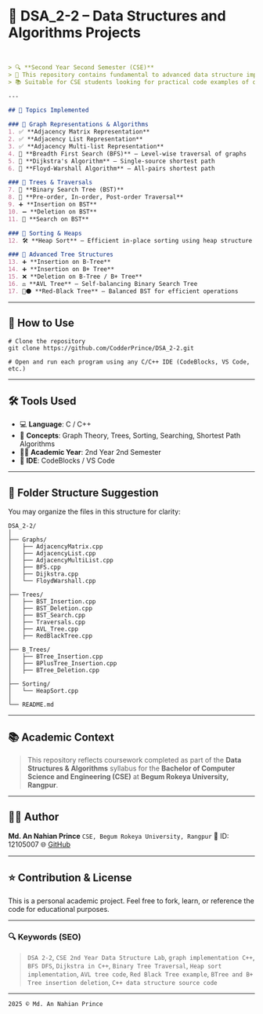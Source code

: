 

# 📘 DSA_2-2 – Data Structures and Algorithms Projects
````markdown


> 🔍 **Second Year Second Semester (CSE)**  
> 🧠 This repository contains fundamental to advanced data structure implementations and algorithms completed as part of my academic curriculum.  
> 📚 Suitable for CSE students looking for practical code examples of core concepts.

---

## 📌 Topics Implemented

### 🔗 Graph Representations & Algorithms
1. ✅ **Adjacency Matrix Representation**  
2. ✅ **Adjacency List Representation**  
3. ✅ **Adjacency Multi-list Representation**  
4. 🔄 **Breadth First Search (BFS)** – Level-wise traversal of graphs  
5. 📍 **Dijkstra's Algorithm** – Single-source shortest path  
6. 🔁 **Floyd-Warshall Algorithm** – All-pairs shortest path  

### 🌳 Trees & Traversals
7. 🌲 **Binary Search Tree (BST)**  
8. 🔄 **Pre-order, In-order, Post-order Traversal**  
9. ➕ **Insertion on BST**  
10. ➖ **Deletion on BST**  
11. 🔎 **Search on BST**

### 🔢 Sorting & Heaps
12. 🛠️ **Heap Sort** – Efficient in-place sorting using heap structure

### 🌿 Advanced Tree Structures
13. ➕ **Insertion on B-Tree**  
14. ➕ **Insertion on B+ Tree**  
15. ❌ **Deletion on B-Tree / B+ Tree**  
16. ⚖️ **AVL Tree** – Self-balancing Binary Search Tree  
17. 🔴⚫ **Red-Black Tree** – Balanced BST for efficient operations  

````
---

## 🧪 How to Use
```
# Clone the repository
git clone https://github.com/CodderPrince/DSA_2-2.git

# Open and run each program using any C/C++ IDE (CodeBlocks, VS Code, etc.)
```
---

## 🛠️ Tools Used

* 💻 **Language**: C / C++
* 🧠 **Concepts**: Graph Theory, Trees, Sorting, Searching, Shortest Path Algorithms
* 🧑‍🏫 **Academic Year**: 2nd Year 2nd Semester
* 🧰 **IDE**: CodeBlocks / VS Code

---

## 📂 Folder Structure Suggestion

You may organize the files in this structure for clarity:

```
DSA_2-2/
│
├── Graphs/
│   ├── AdjacencyMatrix.cpp
│   ├── AdjacencyList.cpp
│   ├── AdjacencyMultiList.cpp
│   ├── BFS.cpp
│   ├── Dijkstra.cpp
│   └── FloydWarshall.cpp
│
├── Trees/
│   ├── BST_Insertion.cpp
│   ├── BST_Deletion.cpp
│   ├── BST_Search.cpp
│   ├── Traversals.cpp
│   ├── AVL_Tree.cpp
│   ├── RedBlackTree.cpp
│
├── B_Trees/
│   ├── BTree_Insertion.cpp
│   ├── BPlusTree_Insertion.cpp
│   ├── BTree_Deletion.cpp
│
├── Sorting/
│   └── HeapSort.cpp
│
└── README.md
```

---

## 📚 Academic Context

> This repository reflects coursework completed as part of the **Data Structures & Algorithms** syllabus for the **Bachelor of Computer Science and Engineering (CSE)** at **Begum Rokeya University, Rangpur**.

---

## 👨‍💻 Author

**Md. An Nahian Prince**
`CSE, Begum Rokeya University, Rangpur`
📌 ID: 12105007
🌐 [GitHub](https://github.com/CodderPrince)

---

## ⭐ Contribution & License

This is a personal academic project. Feel free to fork, learn, or reference the code for educational purposes.

---

### 🔍 Keywords (SEO)

> `DSA 2-2`, `CSE 2nd Year Data Structure Lab`, `graph implementation C++`,
> `BFS DFS`, `Dijkstra in C++`, `Binary Tree Traversal`,
> `Heap sort implementation`, `AVL tree code`, `Red Black Tree example`,
> `BTree and B+ Tree insertion deletion`, `C++ data structure source code`
---

```
2025 ©️ Md. An Nahian Prince
```
